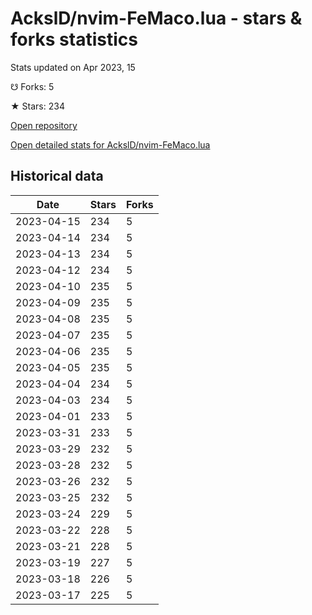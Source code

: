# AckslD/nvim-FeMaco.lua - stars & forks statistics

Stats updated on Apr 2023, 15

☋ Forks: 5

★ Stars: 234

[Open repository](https://github.com/AckslD/nvim-FeMaco.lua)

[Open detailed stats for AckslD/nvim-FeMaco.lua](https://reviewgithub.com/rep/AckslD/nvim-FeMaco.lua)

## Historical data
| Date | Stars | Forks |
|------|-------|-------|
| 2023-04-15 | 234 | 5 | 
| 2023-04-14 | 234 | 5 | 
| 2023-04-13 | 234 | 5 | 
| 2023-04-12 | 234 | 5 | 
| 2023-04-10 | 235 | 5 | 
| 2023-04-09 | 235 | 5 | 
| 2023-04-08 | 235 | 5 | 
| 2023-04-07 | 235 | 5 | 
| 2023-04-06 | 235 | 5 | 
| 2023-04-05 | 235 | 5 | 
| 2023-04-04 | 234 | 5 | 
| 2023-04-03 | 234 | 5 | 
| 2023-04-01 | 233 | 5 | 
| 2023-03-31 | 233 | 5 | 
| 2023-03-29 | 232 | 5 | 
| 2023-03-28 | 232 | 5 | 
| 2023-03-26 | 232 | 5 | 
| 2023-03-25 | 232 | 5 | 
| 2023-03-24 | 229 | 5 | 
| 2023-03-22 | 228 | 5 | 
| 2023-03-21 | 228 | 5 | 
| 2023-03-19 | 227 | 5 | 
| 2023-03-18 | 226 | 5 | 
| 2023-03-17 | 225 | 5 | 

